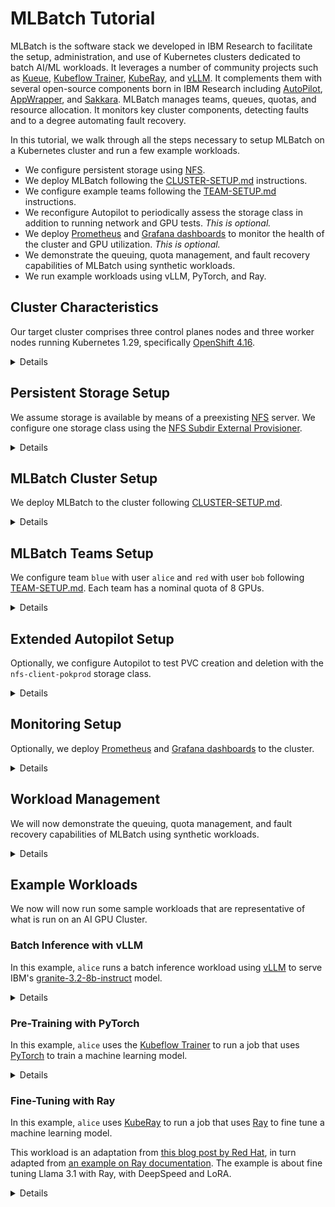# MLBatch Tutorial

MLBatch is the software stack we developed in IBM Research to facilitate the
setup, administration, and use of Kubernetes clusters dedicated to batch AI/ML
workloads. It leverages a number of community projects such as
[Kueue](https://kueue.sigs.k8s.io), [Kubeflow
Trainer](https://www.kubeflow.org/docs/components/training/),
[KubeRay](https://docs.ray.io/en/latest/cluster/kubernetes/index.html), and
[vLLM](https://docs.vllm.ai/en/latest/). It complements them with several
open-source components born in IBM Research including
[AutoPilot](https://github.com/IBM/autopilot),
[AppWrapper](https://project-codeflare.github.io/appwrapper/), and
[Sakkara](https://github.com/atantawi/4986-kep-sakkara). MLBatch manages teams,
queues, quotas, and resource allocation. It monitors key cluster components,
detecting faults and to a degree automating fault recovery.

In this tutorial, we walk through all the steps necessary to setup MLBatch on a
Kubernetes cluster and run a few example workloads.
- We configure persistent storage using
[NFS](https://en.wikipedia.org/wiki/Network_File_System).
- We deploy MLBatch following the
  [CLUSTER-SETUP.md](../setup.k8s/CLUSTER-SETUP.md) instructions.
- We configure example teams following the
  [TEAM-SETUP.md](../setup.k8s/TEAM-SETUP.md) instructions.
- We reconfigure Autopilot to periodically assess the storage class in addition
  to running network and GPU tests. _This is optional._
- We deploy [Prometheus](https://prometheus.io) and [Grafana
dashboards](https://grafana.com/grafana/dashboards/) to monitor the health of
the cluster and GPU utilization. _This is optional._
- We demonstrate the queuing, quota management, and fault recovery capabilities
  of MLBatch using synthetic workloads.
- We run example workloads using vLLM, PyTorch, and Ray.

## Cluster Characteristics

Our target cluster comprises three control planes nodes and three worker nodes
running Kubernetes 1.29, specifically [OpenShift
4.16](https://docs.openshift.com/container-platform/4.16/release_notes/ocp-4-16-release-notes.html).

<details>

```sh
kubectl get nodes
```
```
NAME               STATUS   ROLES                  AGE     VERSION
pokprod-b93r38s3   Ready    worker                 5d13h   v1.29.11+148a389
pokprod-b93r39s2   Ready    worker                 5d12h   v1.29.11+148a389
pokprod-b93r44s0   Ready    worker                 5d13h   v1.29.11+148a389
pokprod002ctrl0    Ready    control-plane,master   5d15h   v1.29.11+148a389
pokprod002ctrl1    Ready    control-plane,master   5d15h   v1.29.11+148a389
pokprod002ctrl2    Ready    control-plane,master   5d15h   v1.29.11+148a389
```
Each worker node is equipped with eight [NVIDIA
H100](https://www.nvidia.com/en-us/data-center/h100/) GPUs.
```sh
oc debug node/pokprod-b93r38s3 -- chroot /host lspci -d 10de:
```
```
Starting pod/pokprod-b93r38s3-debug-4bv4j ...
To use host binaries, run `chroot /host`
05:00.0 Bridge: NVIDIA Corporation GH100 [H100 NVSwitch] (rev a1)
06:00.0 Bridge: NVIDIA Corporation GH100 [H100 NVSwitch] (rev a1)
07:00.0 Bridge: NVIDIA Corporation GH100 [H100 NVSwitch] (rev a1)
08:00.0 Bridge: NVIDIA Corporation GH100 [H100 NVSwitch] (rev a1)
18:00.0 3D controller: NVIDIA Corporation GH100 [H100 SXM5 80GB] (rev a1)
2a:00.0 3D controller: NVIDIA Corporation GH100 [H100 SXM5 80GB] (rev a1)
3a:00.0 3D controller: NVIDIA Corporation GH100 [H100 SXM5 80GB] (rev a1)
5d:00.0 3D controller: NVIDIA Corporation GH100 [H100 SXM5 80GB] (rev a1)
9a:00.0 3D controller: NVIDIA Corporation GH100 [H100 SXM5 80GB] (rev a1)
ab:00.0 3D controller: NVIDIA Corporation GH100 [H100 SXM5 80GB] (rev a1)
ba:00.0 3D controller: NVIDIA Corporation GH100 [H100 SXM5 80GB] (rev a1)
db:00.0 3D controller: NVIDIA Corporation GH100 [H100 SXM5 80GB] (rev a1)

Removing debug pod ...
```
For this tutorial, we assume the [NVIDIA GPU
operator](https://docs.nvidia.com/datacenter/cloud-native/GPU-operator/latest/index.html)
is already
[installed](https://docs.nvidia.com/datacenter/cloud-native/GPU-operator/latest/getting-started.html)
on the cluster. While this cluster is capable of [GPU-direct RDMA (GDR) with
ROCE (RDMA over Converged
Ethernet)](https://medium.com/@sunyanan.choochotkaew1/unlocking-GPUdirect-rdma-on-roce-in-kubernetes-based-cluster-on-cloud-through-multi-nic-cni-1e69ffb96296),
we will not cover or rely on advanced networking configurations in this
tutorial.
```sh
kubectl get operators -A
```
```
NAME                                         AGE
gpu-operator-certified.nvidia-gpu-operator   18h
nfd.openshift-nfd                            18h
```
```sh
kubectl get node pokprod-b93r38s3 -o yaml | yq .status.capacity
```
```
cpu: "224"
ephemeral-storage: 1873933640Ki
hugepages-1Gi: "0"
hugepages-2Mi: "0"
memory: 2113411288Ki
nvidia.com/gpu: "8"
pods: "250"
```


</details>

## Persistent Storage Setup

We assume storage is available by means of a preexisting
[NFS](https://en.wikipedia.org/wiki/Network_File_System) server. We configure
one storage class using the [NFS Subdir External
Provisioner](https://github.com/kubernetes-sigs/nfs-subdir-external-provisioner).

<details>

```sh
helm repo add nfs-subdir-external-provisioner https://kubernetes-sigs.github.io/nfs-subdir-external-provisioner
helm repo update

helm install -n nfs-provisioner pokprod nfs-subdir-external-provisioner/nfs-subdir-external-provisioner \
  --create-namespace \
  --set nfs.server=192.168.98.96 \
  --set nfs.path=/gpfs/fs_ec/pokprod002 \
  --set storageClass.name=nfs-client-pokprod \
  --set storageClass.provisionerName=k8s-sigs.io/pokprod-nfs-subdir-external-provisioner
```
Make sure to set the `nfs.server` and `nfs.path` values to the right values for
your environment.
```sh
kubectl get storageclasses
```
```
NAME                   PROVISIONER                                             RECLAIMPOLICY   VOLUMEBINDINGMODE   ALLOWVOLUMEEXPANSION   AGE
nfs-client-pokprod     k8s-sigs.io/pokprod-nfs-subdir-external-provisioner     Delete          Immediate           true                   11s
```
OpenShift clusters require an additional configuration step to permit the
provisioner pod to mount the storage volume.
```sh
oc adm policy add-scc-to-user hostmount-anyuid \
  system:serviceaccount:nfs-provisioner:pokprod-nfs-subdir-external-provisioner
```

</details>

## MLBatch Cluster Setup

We deploy MLBatch to the cluster following
[CLUSTER-SETUP.md](../setup.k8s/CLUSTER-SETUP.md).

<details>

```sh
# Clone MLBatch repository
git clone --recursive https://github.com/project-codeflare/mlbatch.git
cd mlbatch

# Setup priority classes
kubectl apply -f setup.k8s/mlbatch-priorities.yaml

# Deploy scheduler-plugins
helm install scheduler-plugins -n scheduler-plugins --create-namespace \
  scheduler-plugins/manifests/install/charts/as-a-second-scheduler/ \
  --set-json pluginConfig='[{"args":{"scoringStrategy":{"resources":[{"name":"nvidia.com/gpu","weight":1}],"requestedToCapacityRatio":{"shape":[{"utilization":0,"score":0},{"utilization":100,"score":10}]},"type":"RequestedToCapacityRatio"}},"name":"NodeResourcesFit"},{"args":{"permitWaitingTimeSeconds":300},"name":"Coscheduling"}]'

# Patch scheduler-plugins pod priorities
kubectl patch deployment -n scheduler-plugins --type=json \
  --patch-file setup.k8s/scheduler-priority-patch.yaml scheduler-plugins-controller
kubectl patch deployment -n scheduler-plugins --type=json \
  --patch-file setup.k8s/scheduler-priority-patch.yaml scheduler-plugins-scheduler

# Wait for scheduler-plugins pods to be ready
kubectl -n scheduler-plugins wait --timeout=300s --for=condition=Available deployments --all

# Create mlbatch-system namespace
kubectl create namespace mlbatch-system

# Deploy Kubeflow training operator
kubectl apply --server-side -k setup.k8s/training-operator/coscheduling

# Deploy KubeRay
kubectl apply --server-side -k setup.k8s/kuberay

# Deploy Kueue
kubectl apply --server-side -k setup.k8s/kueue

# Wait for Kueue to be ready
kubectl -n mlbatch-system wait --timeout=300s --for=condition=Available deployments kueue-controller-manager

# Deploy AppWrapper
kubectl apply --server-side -k setup.k8s/appwrapper/coscheduling

# Deploy Autopilot
helm repo add autopilot https://ibm.github.io/autopilot/
helm repo update

helm upgrade -i autopilot -n autopilot autopilot/autopilot --create-namespace

# Create Kueue's default flavor
kubectl apply -f setup.k8s/default-flavor.yaml

# Setup mlbatch-edit-role
kubectl apply -f setup.k8s/mlbatch-edit-role.yaml
```
We reserve 8 GPUs out of 24 for MLBatch's slack queue.
```yaml
kubectl apply -f- << EOF
apiVersion: kueue.x-k8s.io/v1beta1
kind: ClusterQueue
metadata:
  name: slack-cluster-queue
spec:
  namespaceSelector: {}
  cohort: default-cohort
  preemption:
    withinClusterQueue: LowerOrNewerEqualPriority
    reclaimWithinCohort: Any
    borrowWithinCohort:
      policy: Never
  resourceGroups:
  - coveredResources: ["cpu", "memory", "nvidia.com/gpu", "pods"]
    flavors:
    - name: default-flavor
      resources:
      - name: "cpu"
        nominalQuota: 224
      - name: "memory"
        nominalQuota: 2000G
      - name: "nvidia.com/gpu"
        nominalQuota: 8
      - name: "pods"
        nominalQuota: 100
EOF
```

</details>

## MLBatch Teams Setup

We configure team `blue` with user `alice` and `red` with user `bob` following
[TEAM-SETUP.md](../setup.k8s/TEAM-SETUP.md). Each team has a nominal quota of 8
GPUs.

<details>

For `alice` in team `blue`:
```yaml
# Create namespaces
kubectl create ns blue

# Label namespace
kubectl label namespace blue mlbatch-team-namespace=true

# Create cluster queue
kubectl -n blue apply -f- << EOF
apiVersion: kueue.x-k8s.io/v1beta1
kind: ClusterQueue
metadata:
  name: blue-cluster-queue
spec:
  namespaceSelector: {}
  cohort: default-cohort
  preemption:
    withinClusterQueue: LowerOrNewerEqualPriority
    reclaimWithinCohort: Any
    borrowWithinCohort:
      policy: Never
  resourceGroups:
  - coveredResources: ["cpu", "memory", "nvidia.com/gpu", "pods"]
    flavors:
    - name: default-flavor
      resources:
      - name: "cpu"
        nominalQuota: 224
      - name: "memory"
        nominalQuota: 2000G
      - name: "nvidia.com/gpu"
        nominalQuota: 8
      - name: "pods"
        nominalQuota: 100
EOF

# Create default queue for namespace
kubectl apply -n blue -f- << EOF
apiVersion: kueue.x-k8s.io/v1beta1
kind: LocalQueue
metadata:
  name: default-queue
spec:
  clusterQueue: blue-cluster-queue
EOF

# Authorize alice
kubectl -n blue apply -f- << EOF
kind: RoleBinding
apiVersion: rbac.authorization.k8s.io/v1
metadata:
  name: alice
subjects:
  - apiGroup: rbac.authorization.k8s.io
    kind: User
    name: alice
roleRef:
  apiGroup: rbac.authorization.k8s.io
  kind: ClusterRole
  name: mlbatch-edit
EOF
```
For `bob` in team `red`:
```yaml
kubectl create ns red

kubectl label namespace red mlbatch-team-namespace=true

kubectl apply -n red -f- << EOF
apiVersion: kueue.x-k8s.io/v1beta1
kind: ClusterQueue
metadata:
  name: red-cluster-queue
spec:
  namespaceSelector: {}
  cohort: default-cohort
  preemption:
    withinClusterQueue: LowerOrNewerEqualPriority
    reclaimWithinCohort: Any
    borrowWithinCohort:
      policy: Never
  resourceGroups:
  - coveredResources: ["cpu", "memory", "nvidia.com/gpu", "pods"]
    flavors:
    - name: default-flavor
      resources:
      - name: "cpu"
        nominalQuota: 224
      - name: "memory"
        nominalQuota: 2000G
      - name: "nvidia.com/gpu"
        nominalQuota: 8
      - name: "pods"
        nominalQuota: 100
EOF

kubectl apply -n red -f- << EOF
apiVersion: kueue.x-k8s.io/v1beta1
kind: LocalQueue
metadata:
  name: default-queue
spec:
  clusterQueue: red-cluster-queue
EOF

kubectl -n red apply -f- << EOF
kind: RoleBinding
apiVersion: rbac.authorization.k8s.io/v1
metadata:
  name: bob
subjects:
  - apiGroup: rbac.authorization.k8s.io
    kind: User
    name: bob
roleRef:
  apiGroup: rbac.authorization.k8s.io
  kind: ClusterRole
  name: mlbatch-edit
EOF
```
While we gave permissions to Kubernetes users `alice` and `bob`, we have not
tied these names to any identity provider as the details of this setup are not
portable. In this tutorial, we will rely on [user
impersonation](https://kubernetes.io/docs/reference/access-authn-authz/authentication/#user-impersonation)
with `kubectl` to run as a specific user.

</details>

## Extended Autopilot Setup

Optionally, we configure Autopilot to test PVC creation and deletion with the
`nfs-client-pokprod` storage class.

<details>

First create the extended Autopilot configuration.
```sh
cat << EOF > autopilot-extended.yaml
env:
  - name: "PERIODIC_CHECKS"
    value: "pciebw,remapped,dcgm,ping,gpupower,pvc"
  - name: "PVC_TEST_STORAGE_CLASS"
    value: "nfs-client-pokprod"
EOF
```
Then reapply the helm chart, this will start a rollout update.
```sh
helm upgrade -i autopilot autopilot/autopilot -n autopilot --create-namespace -f autopilot-extended.yaml
```

</details>

## Monitoring Setup

Optionally, we deploy [Prometheus](https://prometheus.io) and [Grafana
dashboards](https://grafana.com/grafana/dashboards/) to the cluster.

<details>

We follow the setup provided by the `prometheus-community/kube-prometheus-stack`
Helm chart.

```sh
helm repo add prometheus-community https://prometheus-community.github.io/helm-charts && helm repo update
```

The charts will install: Prometheus, Grafana, Alert Manager, Prometheus Node
Exporter and Kube State Metrics. We set up the chart with the following:

- Persistent storage for Prometheus, Grafana and Alert Manager;
- Override the Prometheus Node Exporter port;
- Disable CRDs creation as they are already present.

You may leave the CRDs creation on, along with the default Node Exporter pod.
These changes are needed when deploying a separate Prometheus instance in
OpenShift.

```sh
cat << EOF > config.yaml
crds:
  enabled: false

prometheus-node-exporter:
  service:
    port: 9110

alertmanager:
  alertmanagerSpec:
    storage:
      volumeClaimTemplate:
        spec:
          storageClassName: nfs-client-pokprod
          accessModes: ["ReadWriteOnce"]
          resources:
            requests:
              storage: 50Gi

prometheus:
  prometheusSpec:
    storageSpec:
      volumeClaimTemplate:
        spec:
          storageClassName: nfs-client-pokprod
          accessModes: ["ReadWriteOnce"]
          resources:
            requests:
              storage: 50Gi
    emptyDir:
      medium: Memory

grafana:
  persistence:
    enabled: true
    type: sts
    storageClassName: "nfs-client-pokprod"
    accessModes:
      - ReadWriteOnce
    size: 20Gi
    finalizers:
      - kubernetes.io/pvc-protection
EOF

helm upgrade -i kube-prometheus-stack -n prometheus prometheus-community/kube-prometheus-stack --create-namespace -f config.yaml
```

If deploying on OpenShift based systems, you need to assign the privileged
security context to the service accounts that are created by the helm chart.

```sh
oc adm policy add-scc-to-user privileged system:serviceaccount:prometheus:kube-prometheus-stack-admission system:serviceaccount:prometheus:kube-prometheus-stack-alertmanager system:serviceaccount:prometheus:kube-prometheus-stack-grafana system:serviceaccount:prometheus:kube-prometheus-stack-kube-state-metrics system:serviceaccount:prometheus:kube-prometheus-stack-operator system:serviceaccount:prometheus:kube-prometheus-stack-prometheus system:serviceaccount:prometheus:kube-prometheus-stack-prometheus-node-exporter
```

You should expect the following pods:

```sh
kubectl get pods
```
```sh
NAME                                                        READY   STATUS    RESTARTS   AGE
alertmanager-kube-prometheus-stack-alertmanager-0           2/2     Running   0          16m
kube-prometheus-stack-grafana-0                             3/3     Running   0          16m
kube-prometheus-stack-kube-state-metrics-6f76b98d89-pxs69   1/1     Running   0          16m
kube-prometheus-stack-operator-7fbfc985bb-mm9bk             1/1     Running   0          16m
kube-prometheus-stack-prometheus-node-exporter-44llp        1/1     Running   0          16m
kube-prometheus-stack-prometheus-node-exporter-95gp8        1/1     Running   0          16m
kube-prometheus-stack-prometheus-node-exporter-dxf5f        1/1     Running   0          16m
kube-prometheus-stack-prometheus-node-exporter-f45dx        1/1     Running   0          16m
kube-prometheus-stack-prometheus-node-exporter-pfrzk        1/1     Running   0          16m
kube-prometheus-stack-prometheus-node-exporter-zpfzb        1/1     Running   0          16m
prometheus-kube-prometheus-stack-prometheus-0               2/2     Running   0          16m
```

To access the Grafana dashboard on `localhost:3000`:

```sh
kubectl -n prometheus get secrets kube-prometheus-stack-grafana -o jsonpath="{.data.admin-password}" | base64 -d ; echo
```
```sh
export POD_NAME=$(kubectl -n prometheus get pod -l "app.kubernetes.io/name=grafana,app.kubernetes.io/instance=kube-prometheus-stack" -oname)
  kubectl -n prometheus port-forward $POD_NAME 3000
```

To import NVidia and Autopilot metrics, from the Grafana dashboard:

- Select the `+` drop down menu on the top right, and **Import dashboard**
- In the `Grafana.com dashboard URL or ID` box, add
  [https://grafana.com/grafana/dashboards/23123-autopilot-metrics/](https://grafana.com/grafana/dashboards/23123-autopilot-metrics/)
  and click Load, then repeat with the NVidia dashboard
  [https://grafana.com/grafana/dashboards/12239-nvidia-dcgm-exporter-dashboard/](https://grafana.com/grafana/dashboards/12239-nvidia-dcgm-exporter-dashboard/)

To visualize the metrics, we need to label the service monitor objects in both
`autopilot` and `nvidia-GPU-operator` namespaces with the Prometheus release
name.

```sh
kubectl label servicemonitors.monitoring.coreos.com -n autopilot autopilot-metrics-monitor release=kube-prometheus-stack --overwrite
```
```sh
kubectl label servicemonitors.monitoring.coreos.com -n nvidia-gpu-operator nvidia-dcgm-exporter gpu-operator nvidia-node-status-exporter  release=kube-prometheus-stack --overwrite
```

</details>

## Workload Management

We will now demonstrate the queuing, quota management, and fault recovery capabilities of MLBatch
using synthetic workloads.

<details>
For this portion of the tutorial, we will use variations on the simple batch/v1 Job shown below.
All variations will create multiple pods, each requesting some number of GPUs, and sleep for
a specified interval before completing successfully.

```yaml
apiVersion: workload.codeflare.dev/v1beta2
kind: AppWrapper
metadata:
  generateName: <jobtype>
  labels:
    kueue.x-k8s.io/queue-name: default-queue
spec:
  components:
  - template:
      apiVersion: batch/v1
      kind: Job
      metadata:
        generateName: <jobtype>
      spec:
        completions: <number of pods>
        parallelism: <number of pods>
        template:
          spec:
            restartPolicy: Never
            terminationGracePeriodSeconds: 0
            priorityClassName: <priority class>
            containers:
            - name: busybox
              image: quay.io/project-codeflare/busybox:1.36
              command: ["sh", "-c", "sleep 600"]
              resources:
                limits:
                  nvidia.com/gpu: 4
```

We will use four types of jobs:

| Job Type | Priority | Duration | Number of Pods | GPU Usage  |
|----------|----------|----------|----------------|------------|
| short    | normal   | 30s      | 2              | 2 X 4 = 8  |
| normal   | normal   | 600s     | 2              | 2 X 4 = 8  |
| important| high     | 600s     | 2              | 2 x 4 = 8  |
| large    | normal   | 600s     | 4              | 4 x 4 = 16 |

### Queuing 

First, Alice will submit a burst of short running jobs that exceeds
the number of available GPUs in the cluster.  The excess jobs will
suspended by Kueue and admitted in turn as resources become available.

```sh
kubectl create -f ./setup.KubeConEU25/sample-jobs/short.yaml -n blue --as alice
kubectl create -f ./setup.KubeConEU25/sample-jobs/short.yaml -n blue --as alice
kubectl create -f ./setup.KubeConEU25/sample-jobs/short.yaml -n blue --as alice
kubectl create -f ./setup.KubeConEU25/sample-jobs/short.yaml -n blue --as alice
kubectl create -f ./setup.KubeConEU25/sample-jobs/short.yaml -n blue --as alice
kubectl create -f ./setup.KubeConEU25/sample-jobs/short.yaml -n blue --as alice
kubectl create -f ./setup.KubeConEU25/sample-jobs/short.yaml -n blue --as alice
```

Since no one else is using the cluster, Alice is able to utilize
both her blue team's quota of 8 GPUs and to borrow all 8 GPUs from the red team's quota 
and the 8 GPUs allocated to the slack cluster queue.  During this part of the demo,
we will start with 3 admitted jobs and 5 pending jobs on the blue cluster queue. Over
the next two minutes, the queue will drain as the short running jobs complete and the
next pending job is admitted.

### Borrowing and Preemption

Alice will now submit 4 normal jobs.  Again, with borrowing, three of these jobs
will be able to run immediately and the 4th job will be queued.

```sh
kubectl create -f ./setup.KubeConEU25/sample-jobs/normal.yaml -n blue --as alice
kubectl create -f ./setup.KubeConEU25/sample-jobs/normal.yaml -n blue --as alice
kubectl create -f ./setup.KubeConEU25/sample-jobs/normal.yaml -n blue --as alice
kubectl create -f ./setup.KubeConEU25/sample-jobs/normal.yaml -n blue --as alice
```

Alice can use priorities to ensure her important jobs run quickly.

```sh
kubectl create -f ./setup.KubeConEU25/sample-jobs/important.yaml -n blue --as alice
```

One of Alice's normal jobs is automatically suspended and put back on the queue of 
waiting jobs to make its resource available for her high priority job.

Finally Bob on the red team arrives at work and submits two jobs.

```sh
kubectl create -f ./setup.KubeConEU25/sample-jobs/normal.yaml -n red --as bob
kubectl create -f ./setup.KubeConEU25/sample-jobs/normal.yaml -n red --as bob
```

Kueue ensures that Bob has immediate access to his team's allocated quota
by evicting borrowing jobs. One of Alice's running
jobs is quickly suspended and returned to her team's queue of pending jobs.

### Fault Tolerance

In this scenario, we will start fresh with an empty cluster.  Alice will submit
a single large job:

```sh
kubectl create -f ./setup.KubeConEU25/sample-jobs/large.yaml -n blue --as alice
```

After the job is running, we will simulate Autopilot detecting a serious GPU failure
on by labeling a Node:

```sh
 kubectl label node <node-name> autopilot.ibm.com/gpuhealth=EVICT --overwrite 
```

MLBatch will automatically trigger a reset of all running jobs with Pods on 
the impacted node. This reset first does a clean removal of all of the job's
Pods and then creates fresh versions of them.  Since MLBatch automatically injects 
the Kubernetes affinities shown below into all Pods it creates for user workloads,
the Kubernetes scheduler will avoid scheduling the new Pods on the impacted Node.
```yaml
    affinity:
      nodeAffinity:
        requiredDuringSchedulingIgnoredDuringExecution:
          nodeSelectorTerms:
          - matchExpressions:
            - key: autopilot.ibm.com/gpuhealth
              operator: NotIn
              values:
              - ERR
              - TESTING
              - EVICT
```

</details>

## Example Workloads

We now will now run some sample workloads that are representative of what is run
on an AI GPU Cluster.

### Batch Inference with vLLM

In this example, `alice` runs a batch inference workload using
[vLLM](https://docs.vllm.ai/en/latest/) to serve IBM's
[granite-3.2-8b-instruct](https://huggingface.co/ibm-granite/granite-3.2-8b-instruct)
model.

<details>

First, `alice` creates a persistent volume claim to cache the model weights on
first invocation so that subsequent instantiations of the model will reuse the
cached model weights.
```yaml
kubectl apply --as alice -n blue -f- << EOF
apiVersion: v1
kind: PersistentVolumeClaim
metadata:
  name: granite-3.2-8b-instruct
spec:
  accessModes:
    - ReadWriteMany
  resources:
    requests:
      storage: 50Gi
  storageClassName: nfs-client-pokprod
EOF
```
The workload wraps a Kubernetes Job in an AppWrapper. The Job consists of one
Pod with two containers. The `vllm` container runs the inference runtime using
an upstream `vllm-openai` image. The `load-generator` container submits a random
series of requests to the inference runtime and reports a number of metrics such
as _Time to First Token_ (TTFT) and _Time per Output Token_ (TPOT).
```yaml
kubectl apply --as alice -n blue -f- << EOF
apiVersion: workload.codeflare.dev/v1beta2
kind: AppWrapper
metadata:
  name: batch-inference
spec:
  components:
  - template:
      apiVersion: batch/v1
      kind: Job
      metadata:
        name: batch-inference
      spec:
        template:
          metadata:
            labels:
              app: batch-inference
          spec:
            restartPolicy: Never
            containers:
              - name: vllm
                image: quay.io/tardieu/vllm-openai:v0.7.3 # vllm/vllm-openai:v0.7.3
                command:
                  # serve model and wait for halt signal
                  - sh
                  - -c
                  - |
                    vllm serve ibm-granite/granite-3.2-8b-instruct &
                    until [ -f /.config/halt ]; do sleep 1; done
                ports:
                  - containerPort: 8000
                resources:
                  requests:
                    cpu: 4
                    memory: 64Gi
                    nvidia.com/gpu: 1
                  limits:
                    cpu: 4
                    memory: 64Gi
                    nvidia.com/gpu: 1
                volumeMounts:
                  - name: cache
                    mountPath: /.cache
                  - name: config
                    mountPath: /.config
              - name: load-generator
                image: quay.io/tardieu/vllm-benchmarks:v0.7.3
                command:
                  # wait for vllm, submit batch of requests, send halt signal
                  - sh
                  - -c
                  - |
                    until nc -zv localhost 8000; do sleep 1; done;
                    python3 benchmark_serving.py \
                      --model=ibm-granite/granite-3.2-8b-instruct \
                      --backend=vllm \
                      --dataset-name=random \
                      --random-input-len=128 \
                      --random-output-len=128 \
                      --max-concurrency=16 \
                      --num-prompts=512;
                    touch /.config/halt
                volumeMounts:
                  - name: cache
                    mountPath: /.cache
                  - name: config
                    mountPath: /.config
            volumes:
              - name: cache
                persistentVolumeClaim:
                  claimName: granite-3.2-8b-instruct
              - name: config
                emptyDir: {}
EOF
```
The two containers are synchronized as follows: `load-generator` waits for
`vllm` to be ready to accept requests and, upon completion of the batch, signals
`vllm` to make it quit.

Stream the logs of the `vllm` container with:
```sh
kubectl logs --as alice -n blue -l app=batch-inference -c vllm -f
```
Stream the logs of the `load-generator` container with:
```sh
kubectl logs --as alice -n blue -l app=batch-inference -c load-generator -f
```
Delete the complete workload with:
```sh
kubectl delete --as alice -n blue appwrapper batch-inference
```

</details>

### Pre-Training with PyTorch

In this example, `alice` uses the [Kubeflow Trainer](https://github.com/kubeflow/trainer)
to run a job that uses [PyTorch](https://pytorch.org) to train a machine learning model.

<details>

This example was constructed by converting a [PyTorch tutorial on FSDP]((https://pytorch.org/tutorials/intermediate/FSDP_tutorial.html))
into a KubeFlow Trainer [notebook](./sample-jobs/pytorch-training.ipynb) that we used to generate
the yaml for a `PyTorchJob`.  The YAML generated by running the notebook was then put inside an
`AppWrapper` using MLBatch's [awpack tool](../tools/appwrapper-packager/awpack.py) to produce the final YAML
that we will apply by executing the command below.

```sh
kubectl apply --as alice -n blue -f- << EOF
apiVersion: workload.codeflare.dev/v1beta2
kind: AppWrapper
metadata:
  name: pytorch-mnist-training
  labels:
    kueue.x-k8s.io/queue-name: default-queue
spec:
  components:
  - template:
      apiVersion: kubeflow.org/v1
      kind: PyTorchJob
      metadata:
        name: mnist-training
      spec:
        nprocPerNode: "2"
        pytorchReplicaSpecs:
          Master:
            replicas: 1
            template:
              metadata:
                annotations:
                  sidecar.istio.io/inject: "false"
              spec:
                containers:
                - args:
                  - |2-
                    program_path=$(mktemp -d)
                    read -r -d '' SCRIPT << EOM
                    def train_function(parameters):
                        import os
                        import time
                        import functools
                        import torch
                        import torch.nn as nn
                        import torch.nn.functional as F
                        import torch.optim as optim
                        from torchvision import datasets, transforms
                        from torch.optim.lr_scheduler import StepLR
                        import torch.distributed as dist
                        import torch.distributed as dist
                        import torch.multiprocessing as mp
                        from torch.nn.parallel import DistributedDataParallel as DDP
                        from torch.utils.data.distributed import DistributedSampler
                        from torch.distributed.fsdp import FullyShardedDataParallel as FSDP
                        from torch.distributed.fsdp.fully_sharded_data_parallel import (
                            CPUOffload,
                            BackwardPrefetch,
                        )
                        from torch.distributed.fsdp.wrap import (
                            size_based_auto_wrap_policy,
                            enable_wrap,
                            wrap,
                        )
                        class Net(nn.Module):
                            def __init__(self):
                                super(Net, self).__init__()
                                self.conv1 = nn.Conv2d(1, 32, 3, 1)
                                self.conv2 = nn.Conv2d(32, 64, 3, 1)
                                self.dropout1 = nn.Dropout(0.25)
                                self.dropout2 = nn.Dropout(0.5)
                                self.fc1 = nn.Linear(9216, 128)
                                self.fc2 = nn.Linear(128, 10)
                            def forward(self, x):
                                x = self.conv1(x)
                                x = F.relu(x)
                                x = self.conv2(x)
                                x = F.relu(x)
                                x = F.max_pool2d(x, 2)
                                x = self.dropout1(x)
                                x = torch.flatten(x, 1)
                                x = self.fc1(x)
                                x = F.relu(x)
                                x = self.dropout2(x)
                                x = self.fc2(x)
                                output = F.log_softmax(x, dim=1)
                                return output
                        def train(args, model, rank, world_size, train_loader, optimizer, epoch, sampler=None):
                            model.train()
                            ddp_loss = torch.zeros(2).to(rank)
                            if sampler:
                                sampler.set_epoch(epoch)
                            for batch_idx, (data, target) in enumerate(train_loader):
                                data, target = data.to(rank), target.to(rank)
                                optimizer.zero_grad()
                                output = model(data)
                                loss = F.nll_loss(output, target, reduction='sum')
                                loss.backward()
                                optimizer.step()
                                ddp_loss[0] += loss.item()
                                ddp_loss[1] += len(data)
                            dist.all_reduce(ddp_loss, op=dist.ReduceOp.SUM)
                            if rank == 0:
                                print('Train Epoch: {} \tLoss: {:.6f}'.format(epoch, ddp_loss[0] / ddp_loss[1]))
                        def test(model, rank, world_size, test_loader):
                            model.eval()
                            correct = 0
                            ddp_loss = torch.zeros(3).to(rank)
                            with torch.no_grad():
                                for data, target in test_loader:
                                    data, target = data.to(rank), target.to(rank)
                                    output = model(data)
                                    ddp_loss[0] += F.nll_loss(output, target, reduction='sum').item()  # sum up batch loss
                                    pred = output.argmax(dim=1, keepdim=True)  # get the index of the max log-probability
                                    ddp_loss[1] += pred.eq(target.view_as(pred)).sum().item()
                                    ddp_loss[2] += len(data)
                            dist.all_reduce(ddp_loss, op=dist.ReduceOp.SUM)
                            if rank == 0:
                                test_loss = ddp_loss[0] / ddp_loss[2]
                                print('Test set: Average loss: {:.4f}, Accuracy: {}/{} ({:.2f}%)\n'.format(
                                    test_loss, int(ddp_loss[1]), int(ddp_loss[2]),
                                    100. * ddp_loss[1] / ddp_loss[2]))
                        # [1] Setup PyTorch distributed and get the distributed parameters.
                        torch.manual_seed(parameters["seed"])
                        dist.init_process_group("nccl")
                        local_rank = int(os.environ["LOCAL_RANK"])
                        rank = dist.get_rank()
                        world_size = dist.get_world_size()
                        # Local rank identifies the GPU number inside the pod.
                        torch.cuda.set_device(local_rank)
                        print(
                            f"FSDP Training for WORLD_SIZE: {world_size}, RANK: {rank}, LOCAL_RANK: {local_rank}"
                        )
                        transform=transforms.Compose([
                            transforms.ToTensor(),
                            transforms.Normalize((0.1307,), (0.3081,))
                        ])
                        dataset1 = datasets.MNIST('/tmp/data', train=True, download=True,
                                            transform=transform)
                        dataset2 = datasets.MNIST('/tmp/data', train=False,
                                            transform=transform)
                        sampler1 = DistributedSampler(dataset1, rank=rank, num_replicas=world_size, shuffle=True)
                        sampler2 = DistributedSampler(dataset2, rank=rank, num_replicas=world_size)
                        train_kwargs = {'batch_size': parameters["batch-size"], 'sampler': sampler1}
                        test_kwargs = {'batch_size': parameters["test-batch-size"], 'sampler': sampler2}
                        cuda_kwargs = {'num_workers': 2,
                                        'pin_memory': True,
                                        'shuffle': False}
                        train_kwargs.update(cuda_kwargs)
                        test_kwargs.update(cuda_kwargs)
                        train_loader = torch.utils.data.DataLoader(dataset1,**train_kwargs)
                        test_loader = torch.utils.data.DataLoader(dataset2, **test_kwargs)
                        my_auto_wrap_policy = functools.partial(
                            size_based_auto_wrap_policy, min_num_params=100
                        )
                        init_start_event = torch.cuda.Event(enable_timing=True)
                        init_end_event = torch.cuda.Event(enable_timing=True)
                        model = Net().to(local_rank)
                        model = FSDP(model)
                        optimizer = optim.Adadelta(model.parameters(), lr=parameters["lr"])
                        scheduler = StepLR(optimizer, step_size=1, gamma=parameters["gamma"])
                        init_start_event.record()
                        for epoch in range(1, parameters["epochs"] + 1):
                            train(parameters, model, local_rank, world_size, train_loader, optimizer, epoch, sampler=sampler1)
                            test(model, local_rank, world_size, test_loader)
                            scheduler.step()
                        init_end_event.record()
                        if rank == 0:
                            init_end_event.synchronize()
                            print(f"CUDA event elapsed time: {init_start_event.elapsed_time(init_end_event) / 1000}sec")
                            print(f"{model}")
                        if parameters["save-model"]:
                            # use a barrier to make sure training is done on all ranks
                            dist.barrier()
                            states = model.state_dict()
                            if rank == 0:
                                torch.save(states, "mnist_cnn.pt")
                    train_function({'batch-size': 64, 'test-batch-size': 1000, 'epochs': 10, 'lr': 1.0, 'gamma': 0.7, 'seed': 1, 'save-model': False})
                    EOM
                    printf "%s" "$SCRIPT" > "$program_path/ephemeral_script.py"
                    torchrun "$program_path/ephemeral_script.py"
                  command:
                  - bash
                  - -c
                  image: docker.io/pytorch/pytorch:2.1.2-cuda11.8-cudnn8-runtime
                  name: pytorch
                  resources:
                    limits:
                      nvidia.com/gpu: "2"
                    requests:
                      nvidia.com/gpu: "2"
          Worker:
            replicas: 1
            template:
              metadata:
                annotations:
                  sidecar.istio.io/inject: "false"
              spec:
                containers:
                - args:
                  - |2-
                    program_path=$(mktemp -d)
                    read -r -d '' SCRIPT << EOM
                    def train_function(parameters):
                        import os
                        import time
                        import functools
                        import torch
                        import torch.nn as nn
                        import torch.nn.functional as F
                        import torch.optim as optim
                        from torchvision import datasets, transforms
                        from torch.optim.lr_scheduler import StepLR
                        import torch.distributed as dist
                        import torch.distributed as dist
                        import torch.multiprocessing as mp
                        from torch.nn.parallel import DistributedDataParallel as DDP
                        from torch.utils.data.distributed import DistributedSampler
                        from torch.distributed.fsdp import FullyShardedDataParallel as FSDP
                        from torch.distributed.fsdp.fully_sharded_data_parallel import (
                            CPUOffload,
                            BackwardPrefetch,
                        )
                        from torch.distributed.fsdp.wrap import (
                            size_based_auto_wrap_policy,
                            enable_wrap,
                            wrap,
                        )
                        class Net(nn.Module):
                            def __init__(self):
                                super(Net, self).__init__()
                                self.conv1 = nn.Conv2d(1, 32, 3, 1)
                                self.conv2 = nn.Conv2d(32, 64, 3, 1)
                                self.dropout1 = nn.Dropout(0.25)
                                self.dropout2 = nn.Dropout(0.5)
                                self.fc1 = nn.Linear(9216, 128)
                                self.fc2 = nn.Linear(128, 10)
                            def forward(self, x):
                                x = self.conv1(x)
                                x = F.relu(x)
                                x = self.conv2(x)
                                x = F.relu(x)
                                x = F.max_pool2d(x, 2)
                                x = self.dropout1(x)
                                x = torch.flatten(x, 1)
                                x = self.fc1(x)
                                x = F.relu(x)
                                x = self.dropout2(x)
                                x = self.fc2(x)
                                output = F.log_softmax(x, dim=1)
                                return output
                        def train(args, model, rank, world_size, train_loader, optimizer, epoch, sampler=None):
                            model.train()
                            ddp_loss = torch.zeros(2).to(rank)
                            if sampler:
                                sampler.set_epoch(epoch)
                            for batch_idx, (data, target) in enumerate(train_loader):
                                data, target = data.to(rank), target.to(rank)
                                optimizer.zero_grad()
                                output = model(data)
                                loss = F.nll_loss(output, target, reduction='sum')
                                loss.backward()
                                optimizer.step()
                                ddp_loss[0] += loss.item()
                                ddp_loss[1] += len(data)
                            dist.all_reduce(ddp_loss, op=dist.ReduceOp.SUM)
                            if rank == 0:
                                print('Train Epoch: {} \tLoss: {:.6f}'.format(epoch, ddp_loss[0] / ddp_loss[1]))
                        def test(model, rank, world_size, test_loader):
                            model.eval()
                            correct = 0
                            ddp_loss = torch.zeros(3).to(rank)
                            with torch.no_grad():
                                for data, target in test_loader:
                                    data, target = data.to(rank), target.to(rank)
                                    output = model(data)
                                    ddp_loss[0] += F.nll_loss(output, target, reduction='sum').item()  # sum up batch loss
                                    pred = output.argmax(dim=1, keepdim=True)  # get the index of the max log-probability
                                    ddp_loss[1] += pred.eq(target.view_as(pred)).sum().item()
                                    ddp_loss[2] += len(data)
                            dist.all_reduce(ddp_loss, op=dist.ReduceOp.SUM)
                            if rank == 0:
                                test_loss = ddp_loss[0] / ddp_loss[2]
                                print('Test set: Average loss: {:.4f}, Accuracy: {}/{} ({:.2f}%)\n'.format(
                                    test_loss, int(ddp_loss[1]), int(ddp_loss[2]),
                                    100. * ddp_loss[1] / ddp_loss[2]))
                        # [1] Setup PyTorch distributed and get the distributed parameters.
                        torch.manual_seed(parameters["seed"])
                        dist.init_process_group("nccl")
                        local_rank = int(os.environ["LOCAL_RANK"])
                        rank = dist.get_rank()
                        world_size = dist.get_world_size()
                        # Local rank identifies the GPU number inside the pod.
                        torch.cuda.set_device(local_rank)
                        print(
                            f"FSDP Training for WORLD_SIZE: {world_size}, RANK: {rank}, LOCAL_RANK: {local_rank}"
                        )
                        transform=transforms.Compose([
                            transforms.ToTensor(),
                            transforms.Normalize((0.1307,), (0.3081,))
                        ])
                        dataset1 = datasets.MNIST('/tmp/data', train=True, download=True,
                                            transform=transform)
                        dataset2 = datasets.MNIST('/tmp/data', train=False,
                                            transform=transform)
                        sampler1 = DistributedSampler(dataset1, rank=rank, num_replicas=world_size, shuffle=True)
                        sampler2 = DistributedSampler(dataset2, rank=rank, num_replicas=world_size)
                        train_kwargs = {'batch_size': parameters["batch-size"], 'sampler': sampler1}
                        test_kwargs = {'batch_size': parameters["test-batch-size"], 'sampler': sampler2}
                        cuda_kwargs = {'num_workers': 2,
                                        'pin_memory': True,
                                        'shuffle': False}
                        train_kwargs.update(cuda_kwargs)
                        test_kwargs.update(cuda_kwargs)
                        train_loader = torch.utils.data.DataLoader(dataset1,**train_kwargs)
                        test_loader = torch.utils.data.DataLoader(dataset2, **test_kwargs)
                        my_auto_wrap_policy = functools.partial(
                            size_based_auto_wrap_policy, min_num_params=100
                        )
                        init_start_event = torch.cuda.Event(enable_timing=True)
                        init_end_event = torch.cuda.Event(enable_timing=True)
                        model = Net().to(local_rank)
                        model = FSDP(model)
                        optimizer = optim.Adadelta(model.parameters(), lr=parameters["lr"])
                        scheduler = StepLR(optimizer, step_size=1, gamma=parameters["gamma"])
                        init_start_event.record()
                        for epoch in range(1, parameters["epochs"] + 1):
                            train(parameters, model, local_rank, world_size, train_loader, optimizer, epoch, sampler=sampler1)
                            test(model, local_rank, world_size, test_loader)
                            scheduler.step()
                        init_end_event.record()
                        if rank == 0:
                            init_end_event.synchronize()
                            print(f"CUDA event elapsed time: {init_start_event.elapsed_time(init_end_event) / 1000}sec")
                            print(f"{model}")
                        if parameters["save-model"]:
                            # use a barrier to make sure training is done on all ranks
                            dist.barrier()
                            states = model.state_dict()
                            if rank == 0:
                                torch.save(states, "mnist_cnn.pt")
                    train_function({'batch-size': 64, 'test-batch-size': 1000, 'epochs': 10, 'lr': 1.0, 'gamma': 0.7, 'seed': 1, 'save-model': False})
                    EOM
                    printf "%s" "$SCRIPT" > "$program_path/ephemeral_script.py"
                    torchrun "$program_path/ephemeral_script.py"
                  command:
                  - bash
                  - -c
                  image: docker.io/pytorch/pytorch:2.1.2-cuda11.8-cudnn8-runtime
                  name: pytorch
                  resources:
                    limits:
                      nvidia.com/gpu: "2"
                    requests:
                      nvidia.com/gpu: "2"
        runPolicy:
          suspend: false
EOF
```

This will created 2 Pods, each requesting 2 GPUs.  On our cluster, it will take about 30 seconds
to execute this `PyTorchJob`.  We can check on the status of the PyTorchJob by using the command:

```sh
kubectl get pytorchjob -n blue
```

After the jobs completes, we can get the log of the worker Pod with

```sh 
kubectl logs mnist-training-worker-0 -n blue
```

At the beginning of the log we can see messages from each Python process
with its rank information:
```sh
...
FSDP Training for WORLD_SIZE: 4, RANK: 3, LOCAL_RANK: 1
...
FSDP Training for WORLD_SIZE: 4, RANK: 2, LOCAL_RANK: 0
```
And at the end of the log, we can see the messages from the `LOCAL_RANK` `0`
process summarizing each epoch:
```sh
...

Train Epoch: 1 	Loss: 0.247396
Test set: Average loss: 0.0498, Accuracy: 9824/10000 (98.24%)

Train Epoch: 2 	Loss: 0.070375
Test set: Average loss: 0.0355, Accuracy: 9874/10000 (98.74%)

Train Epoch: 3 	Loss: 0.047944
Test set: Average loss: 0.0291, Accuracy: 9900/10000 (99.00%)

Train Epoch: 4 	Loss: 0.038316
Test set: Average loss: 0.0282, Accuracy: 9906/10000 (99.06%)

Train Epoch: 5 	Loss: 0.032751
Test set: Average loss: 0.0276, Accuracy: 9906/10000 (99.06%)

Train Epoch: 6 	Loss: 0.028068
Test set: Average loss: 0.0275, Accuracy: 9905/10000 (99.05%)

Train Epoch: 7 	Loss: 0.028161
Test set: Average loss: 0.0254, Accuracy: 9916/10000 (99.16%)

Train Epoch: 8 	Loss: 0.025051
Test set: Average loss: 0.0260, Accuracy: 9911/10000 (99.11%)

Train Epoch: 9 	Loss: 0.023851
Test set: Average loss: 0.0264, Accuracy: 9916/10000 (99.16%)

Train Epoch: 10 	Loss: 0.023334
Test set: Average loss: 0.0255, Accuracy: 9916/10000 (99.16%)
```

When we are all done, we can delete the completed `AppWrapper` with:

```sh
 kubectl delete appwrapper pytorch-mnist-training -n blue
```
</details>

### Fine-Tuning with Ray

In this example, `alice` uses [KubeRay](https://github.com/ray-project/kuberay)
to run a job that uses [Ray](https://github.com/ray-project/ray) to fine tune a
machine learning model.

This workload is an adaptation from [this blog post by Red Hat](https://developers.redhat.com/articles/2024/09/30/fine-tune-llama-openshift-ai), in turn adapted from [an example on Ray documentation](https://github.com/ray-project/ray/tree/master/doc/source/templates/04_finetuning_llms_with_deepspeed).
The example is about fine tuning Llama 3.1 with Ray, with DeepSpeed and LoRA.

<details>

Let's set up the environment by installing Ray and cloning the repository

```bash
uv venv myenv --python 3.12 --seed && source myenv/bin/activate && uv pip install ray datasets
```

We are going to impersonate Alice in this example.

First, we create the PVC where we can download the model and save the checkpoints from the fine tuning job. We are calling this PVC `finetuning-pvc` and we need to add this to the Ray cluster YAML. If another name is used, please update the `claimName` entry in the Ray cluster definition.

```bash
kubectl apply --as alice -n blue -f- << EOF
apiVersion: v1
kind: PersistentVolumeClaim
metadata:
  name: finetuning-pvc
spec:
  accessModes:
    - ReadWriteMany
  resources:
    requests:
      storage: 100Gi
  storageClassName: nfs-client-pokprod
EOF
```

Now, let's create an AppWrapper version of the Ray cluster. Notice that:

- We are using the container image `quay.io/rhoai/ray:2.35.0-py311-cu121-torch24-fa26` from Red Hat, but you can use the images from DockerHub if preferred
- We are setting the number of worker replicas to `7`. Since we want to run on one GPU node, we are assigning one to the Ray Head pod, and one each to the 7 worker pods.

```bash
cd tools/appwrapper-packager/
cat << EOF > ray.yaml
apiVersion: ray.io/v1
kind: RayCluster
metadata:
  name: ray
spec:
  headGroupSpec:
    enableIngress: false
    rayStartParams:
      block: 'true'
      dashboard-host: 0.0.0.0
      num-gpus: '1'
      resources: '"{}"'
    serviceType: ClusterIP
    template:
      metadata: {}
      spec:
        containers:
          - env:
              - name: MY_POD_IP
                valueFrom:
                  fieldRef:
                    fieldPath: status.podIP
              - name: RAY_USE_TLS
                value: '0'
            image: 'quay.io/rhoai/ray:2.35.0-py311-cu121-torch24-fa26'
            imagePullPolicy: Always
            lifecycle:
              preStop:
                exec:
                  command:
                    - /bin/sh
                    - '-c'
                    - ray stop
            name: ray-head
            ports:
              - containerPort: 6379
                name: gcs
                protocol: TCP
              - containerPort: 8265
                name: dashboard
                protocol: TCP
              - containerPort: 10001
                name: client
                protocol: TCP
            resources:
              limits:
                cpu: '16'
                memory: 256G
                nvidia.com/gpu: '1'
              requests:
                cpu: '16'
                memory: 128G
                nvidia.com/gpu: '1'
            volumeMounts:
              - mountPath: /model
                name: model
        volumes:
          - name: model
            persistentVolumeClaim:
              claimName: finetuning-pvc
  rayVersion: 2.35.0
  workerGroupSpecs:
    - groupName: small-group-ray
      rayStartParams:
        block: 'true'
        num-gpus: '1'
        resources: '"{}"'
      replicas: 7
      scaleStrategy: {}
      template:
        metadata: {}
        spec:
          containers:
            - env:
                - name: MY_POD_IP
                  valueFrom:
                    fieldRef:
                      fieldPath: status.podIP
                - name: RAY_USE_TLS
                  value: '0'
              image: 'quay.io/rhoai/ray:2.35.0-py311-cu121-torch24-fa26'
              imagePullPolicy: Always
              lifecycle:
                preStop:
                  exec:
                    command:
                      - /bin/sh
                      - '-c'
                      - ray stop
              name: machine-learning
              resources:
                limits:
                  cpu: '16'
                  memory: 256G
                  nvidia.com/gpu: '1'
                requests:
                  cpu: '16'
                  memory: 128G
                  nvidia.com/gpu: '1'
              volumeMounts:
                - mountPath: /model
                  name: model
          volumes:
            - name: model
              persistentVolumeClaim:
                claimName: finetuning-pvc             
EOF
```

Now let's use the tool to create the appwrapper:

```bash
./awpack.py -o ray-aw.yaml -n ray-appwrapper -i ray.yaml
```

Now we can submit the job while impersonating Alice

```bash
kubectl create -f ray-aw.yaml -n blue --as alice
```

Now that the Ray cluster is set up, first we need to expose the `ray-head` service, as that is the entrypoint for all job submissions. In another terminal, type:

```bash
kubectl port-forward svc/ray-head-svc 8265:8265 -n blue --as alice
```

Now we can download the git repository with the fine tuning workload.

```bash
git clone https://github.com/opendatahub-io/distributed-workloads
cd distributed-workloads/examples/ray-finetune-llm-deepspeed
```

We also create a Python program that launches the job in the Ray cluster using the Ray API.
Notice that:

- We set the `--num-devices=8` as it is the total number of accelerators being used by head and workers
- we set the `HF_HOME` to the shared PVC, so the model will be downloaded as a single instance and shared among all executors
- we set `epochs` to just one for a shorter run
- we use localhost as entry point for submitting Ray jobs as we exposed the service earlier.

```bash
cat << EOF > finetuning.py
import create_dataset
create_dataset.gsm8k_qa_no_tokens_template()

from ray.job_submission import JobSubmissionClient

client = JobSubmissionClient("http://127.0.0.1:8265")

kick_off_pytorch_benchmark = (
    "git clone https://github.com/opendatahub-io/distributed-workloads || true;"
    # Run the benchmark.
    "python ray_finetune_llm_deepspeed.py"
    " --model-name=meta-llama/Meta-Llama-3.1-8B --lora --num-devices=8 --num-epochs=1 --ds-config=./deepspeed_configs/zero_3_offload_optim_param.json  --storage-path=/model/ --batch-size-per-device=32 --eval-batch-size-per-device=32"
)


submission_id = client.submit_job(
    entrypoint=kick_off_pytorch_benchmark,
    runtime_env={
        "env_vars": {
            'HF_HOME': "/model/ray_finetune_llm_deepspeed/cache/",
        },
        'pip': 'requirements.txt',
        'working_dir': './',
        "excludes": ["/docs/", "*.ipynb", "*.md"]
    },
)

print("Use the following command to follow this Job's logs:")
print(f"ray job logs '{submission_id}' --address http://127.0.0.1:8265 --follow")
EOF
python finetuning.py
```
The expected output is like the following:
```bash
2025-03-24 16:37:53,029	INFO dashboard_sdk.py:338 -- Uploading package gcs://_ray_pkg_21ddaa8b13d30deb.zip.
2025-03-24 16:37:53,030	INFO packaging.py:575 -- Creating a file package for local module './'.
Use the following command to follow this Job's logs:
ray job logs 'raysubmit_C6hVCvdhpmapgQB8' --address http://127.0.0.1:8265 --follow
```

We can now either follow the logs on the terminal with `ray job logs` command, or open the Ray dashboard and follow from there. To access the Ray dashboard from localhost, as we exposed the service earlier.

Once the job is completed, the checkpoint with the fine tuned model is saved in the folder 
```
/model/meta-llama/Meta-Llama-3.1-8B/TorchTrainer_<timestamp>/TorchTrainer_<id_timestamp>/checkpoint_<ID>
```
</details>

